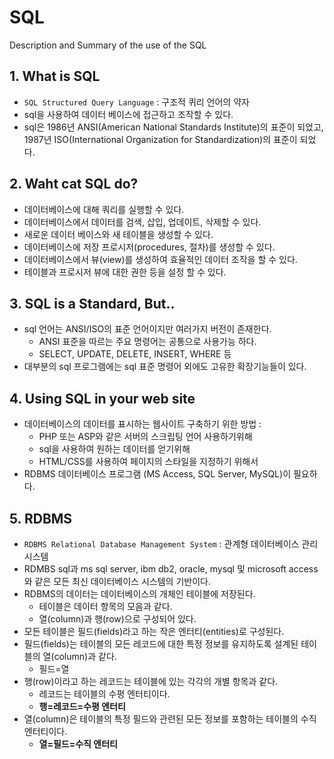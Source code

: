 # SQL
Description and Summary of the use of the SQL

## 1. What is SQL
- `SQL Structured Query Language` : 구조적 퀴리 언어의 약자
- sql을 사용하여 데이터 베이스에 접근하고 조작할 수 있다.
- sql은 1986년 ANSI(American National Standards Institute)의 표준이 되었고, 1987년 ISO(International Organization for Standardization)의 표준이 되었다.

## 2. Waht cat SQL do?
- 데이터베이스에 대해 쿼리를 실행할 수 있다.
- 데이터베이스에서 데이터를 검색, 삽입, 업데이트, 삭제할 수 있다.
- 새로운 데이터 베이스와 새 테이블을 생성할 수 있다.
- 데이터베이스에 저장 프로시저(procedures, 절차)를 생성할 수 있다.
- 데이터베이스에서 뷰(view)를 생성하여 효율적인 데이터 조작을 할 수 있다.
- 테이블과 프로시저 뷰에 대한 권한 등을 설정 할 수 있다.

## 3. SQL is a Standard, But..
- sql 언어는 ANSI/ISO의 표준 언어이지만 여러가지 버전이 존재한다.
    - ANSI 표준을 따르는 주요 명령어는 공통으로 사용가능 하다.
    - SELECT, UPDATE, DELETE, INSERT, WHERE 등
- 대부분의 sql 프로그램에는 sql 표준 명령어 외에도 고유한 확장기능들이 있다.

## 4. Using SQL in your web site
- 데이터베이스의 데이터를 표시하는 웹사이트 구축하기 위한 방법 : 
    - PHP 또는 ASP와 같은 서버의 스크립팅 언어 사용하기위해
    - sql을 사용하여 원하는 데이터를 얻기위해
    - HTML/CSS를 사용하여 페이지의 스타일을 지정하기 위해서
- RDBMS 데이터베이스 프로그램 (MS Access, SQL Server, MySQL)이 필요하다.    

## 5. RDBMS
- `RDBMS Relational Database Management System` : 관계형 데이터베이스 관리 시스템
- RDMBS sql과 ms sql server, ibm db2, oracle, mysql 및 microsoft access와 같은 모든 최신 데이터베이스 시스템의 기반이다.
- RDBMS의 데이터는 데이터베이스의 개체인 테이블에 저장된다.
    - 테이블은 데이터 항목의 모음과 같다.
    - 열(column)과 행(row)으로 구성되어 있다.
- 모든 테이블은 필드(fields)라고 하는 작은 엔터티(entities)로 구성된다.
- 필드(fields)는 테이블의 모든 레코드에 대한 특정 정보를 유지하도록 설계된 테이블의 열(column)과 같다.
    - 필드=열
- 행(row)이라고 하는 레코드는 테이블에 있는 각각의 개별 항목과 같다.
    - 레코드는 테이블의 수평 엔터티이다.
    - **행=레코드=수평 엔터티**
- 열(column)은 테이블의 특정 필드와 관련된 모든 정보를 포함하는 테이블의 수직 엔터티이다.   
    - **열=필드=수직 엔터티**

